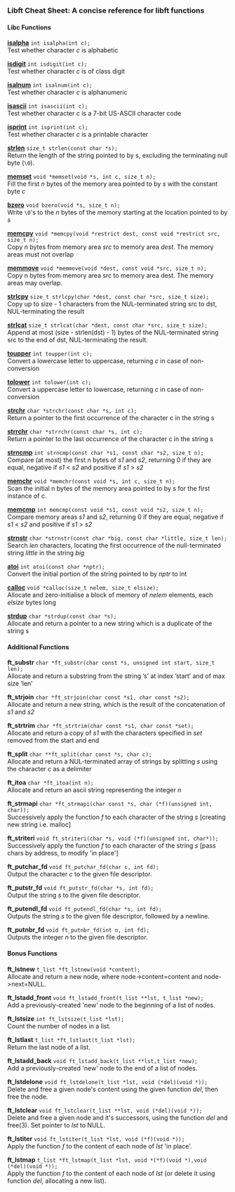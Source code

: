 ### Libft Cheat Sheet: A concise reference for libft functions

#### Libc Functions

[__isalpha__](https://man7.org/linux/man-pages/man3/isalnum.3p.html) `int isalpha(int c);`  
Test whether character _c_ is alphabetic

[__isdigit__](https://man7.org/linux/man-pages/man3/isdigit.3p.html) `int isdigit(int c);`  
Test whether character _c_ is of class digit

[__isalnum__](https://man7.org/linux/man-pages/man3/isalnum.3p.html) `int isalnum(int c);`  
Test whether character _c_ is alphanumeric

[__isascii__](https://man7.org/linux/man-pages/man3/isascii.3p.html) `int isascii(int c);`  
Test whether character _c_ is a 7-bit US-ASCII character code

[__isprint__](https://man7.org/linux/man-pages/man3/isprint.3p.html) `int isprint(int c);`  
Test whether character _c_ is a printable character

[__strlen__](https://man7.org/linux/man-pages/man3/strlen.3.html) `size_t strlen(const char *s);`  
Return the length of the string pointed to by s, excluding the terminating null byte (`\0`).

[__memset__](https://man7.org/linux/man-pages/man3/memset.3.html) `void *memset(void *s, int c, size_t n);`  
Fill the first _n_ bytes of the memory area pointed to by _s_ with the constant byte _c_

[__bzero__](https://man7.org/linux/man-pages/man3/bzero.3.html) `void bzero(void *s, size_t n);`  
Write `\0`'s to the _n_ bytes of the memory starting at the location pointed to by _s_

[__memcpy__](https://man7.org/linux/man-pages/man3/memcpy.3.html) `void *memcpy(void *restrict dest, const void *restrict src, size_t n);`  
Copy _n_ bytes from memory area _src_ to memory area _dest_. The memory areas must not overlap

[__memmove__](https://man7.org/linux/man-pages/man3/memmove.3.html) `void *memmove(void *dest, const void *src, size_t n);`  
Copy n bytes from memory area src to memory area dest. The memory areas may overlap.

[__strlcpy__](https://man7.org/linux/man-pages/man3/strcpy.3.html) `size_t strlcpy(char *dest, const char *src, size_t size);`  
Copy up to size - 1 characters from the NUL-terminated string src to dst, NUL-terminating the result

[__strlcat__](https://man7.org/linux/man-pages/man3/strcat.3.html) `size_t strlcat(char *dest, const char *src, size_t size);`  
Append at most (size - strlen(dst) - 1) bytes of the NUL-terminated string src to the end of dst, NUL-terminating the result.

[__toupper__](https://man7.org/linux/man-pages/man3/toupper.3.html) `int toupper(int c);`  
Convert a lowercase letter to uppercase, returning _c_ in case of non-conversion

[__tolower__](https://man7.org/linux/man-pages/man3/tolower.3p.html) `int tolower(int c);`  
Convert a uppercase letter to lowercase, returning _c_ in case of non-conversion

[__strchr__](https://man7.org/linux/man-pages/man3/strchr.3.html) `char *strchr(const char *s, int c);`  
Return a pointer to the first occurrence of the character c in the string s

[__strrchr__](https://man7.org/linux/man-pages/man3/strchr.3.html) `char *strrchr(const char *s, int c);`  
Return a pointer to the last occurrence of the character c in the string s

[__strncmp__](https://man7.org/linux/man-pages/man3/strcmp.3.html) `int strncmp(const char *s1, const char *s2, size_t n);`  
Compare (at most) the first n bytes of _s1_ and _s2_, returning 0 if they are equal, negative if _s1_ < _s2_ and positive if _s1_ > _s2_

[__memchr__](https://man7.org/linux/man-pages/man3/memchr.3.html) `void *memchr(const void *s, int c, size_t n);`  
Scan the initial n bytes of the memory area pointed to by s for the first instance of c.

[__memcmp__](https://man7.org/linux/man-pages/man3/memcmp.3.html) `int memcmp(const void *s1, const void *s2, size_t n);`  
Compare memory areas _s1_ and _s2_, returning 0 if they are equal, negative if _s1_ < _s2_ and positive if _s1_ > _s2_

[__strnstr__](https://www.freebsd.org/cgi/man.cgi?query=strnstr&sektion=3) `char *strnstr(const char *big, const char *little, size_t len);`  
Search _len_ characters, locating the first occurrence of the null-terminated string _little_ in the string _big_

[__atoi__](https://man7.org/linux/man-pages/man3/atoi.3.html) `int atoi(const char *nptr);`  
Convert the initial portion of the string pointed to by _nptr_ to int

[__calloc__](https://man7.org/linux/man-pages/man3/calloc.3p.html) `void *calloc(size_t nelem, size_t elsize);`  
Allocate and zero-initialise a block of memory of _nelem_ elements, each _elsize_ bytes long

[__strdup__](https://man7.org/linux/man-pages/man3/strdup.3.html) `char *strdup(const char *s);`  
Allocate and return a pointer to a new string which is a duplicate of the string s

#### Additional Functions

__ft_substr__ `char *ft_substr(char const *s, unsigned int start, size_t len);`  
Allocate and return a substring from the string ’s’ at index ’start’ and of max size ’len’

__ft_strjoin__ `char *ft_strjoin(char const *s1, char const *s2);`  
Allocate and return a new string, which is the result of the concatenation of _s1_ and _s2_

__ft_strtrim__ `char *ft_strtrim(char const *s1, char const *set);`  
Allocate and return a copy of _s1_ with the characters specified in _set_ removed from the start and end

__ft_split__ `char **ft_split(char const *s, char c);`  
Allocate and return a NUL-terminated array of strings by splitting _s_ using the character _c_ as a delimiter

__ft_itoa__ `char *ft_itoa(int n);`  
Allocate and return an ascii string representing the integer _n_

__ft_strmapi__ `char *ft_strmapi(char const *s, char (*f)(unsigned int, char));`  
Successively apply the function _f_ to each character of the string _s_ [creating new string i.e. malloc]

__ft_striteri__ `void ft_striteri(char *s, void (*f)(unsigned int, char*));`  
Successively apply the function _f_ to each character of the string _s_ [pass chars by address, to modify 'in place']

__ft_putchar_fd__ `void ft_putchar_fd(char c, int fd);`  
Output the character _c_ to the given file descriptor.

__ft_putstr_fd__ `void ft_putstr_fd(char *s, int fd);`  
Output the string _s_ to the given file descriptor.

__ft_putendl_fd__ `void ft_putendl_fd(char *s, int fd);`  
Outputs the string _s_ to the given file descriptor, followed by a newline.

__ft_putnbr_fd__ `void ft_putnbr_fd(int n, int fd);`  
Outputs the integer _n_ to the given file descriptor.

#### Bonus Functions

__ft_lstnew__ `t_list *ft_lstnew(void *content);`  
Allocate and return a new node, where node->content=content and node->next=NULL.

__ft_lstadd_front__	`void ft_lstadd_front(t_list **lst, t_list *new);`  
Add a previously-created 'new' node to the beginning of a list of nodes.

__ft_lstsize__ `int ft_lstsize(t_list *lst);`  
Count the number of nodes in a list.

__ft_lstlast__ `t_list *ft_lstlast(t_list *lst);`  
Return the last node of a list.

__ft_lstadd_back__ `void ft_lstadd_back(t_list **lst,t_list *new);`  
Add a previously-created 'new' node to the end of a list of nodes.

__ft_lstdelone__ `void ft_lstdelone(t_list *lst, void (*del)(void *));`  
Delete and free a given node's content using the given function _del_, then free the node.

__ft_lstclear__ `void ft_lstclear(t_list **lst, void (*del)(void *));`  
Delete and free a given node and it's successors, using the function _del_ and free(3). Set pointer to _lst_ to NULL.

__ft_lstiter__ `void ft_lstiter(t_list *lst, void (*f)(void *));`  
Apply the function _f_ to the content of each node of _lst_ 'in place'.

__ft_lstmap__ `t_list *ft_lstmap(t_list *lst, void *(*f)(void *),void (*del)(void *));`  
Apply the function _f_ to the content of each node of _lst_ (or delete it using function _del_, allocating a new list).
